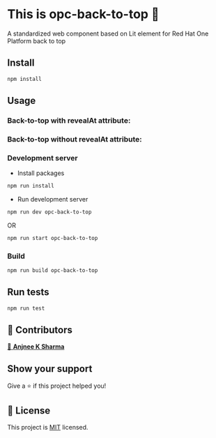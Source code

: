 # This is opc-back-to-top 👋

A standardized web component based on Lit element for Red Hat One Platform back to top

## Install

```sh
npm install
```

## Usage
### Back-to-top with revealAt attribute:
<opc-back-to-top revealAt="200"></opc-back-to-top>

### Back-to-top without revealAt attribute:
<opc-back-to-top></opc-back-to-top>

### Development server
- Install packages

```sh
npm run install
```

- Run development server

```sh
npm run dev opc-back-to-top
```

OR

```sh
npm run start opc-back-to-top
```

### Build

```sh
npm run build opc-back-to-top
```

## Run tests

```sh
npm run test
```

## 🤝 Contributors
[👤 **Anjnee K Sharma**](https://github.com/anjneeksharma)

## Show your support
Give a ⭐️ if this project helped you!

## 📝 License
This project is [MIT](./LICENSE) licensed.
